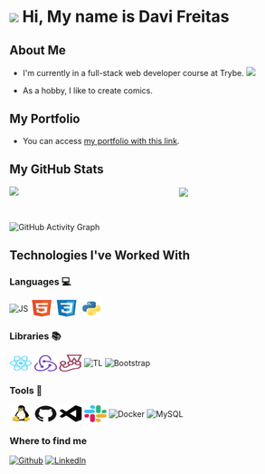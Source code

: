 <h1><img src="https://emojis.slackmojis.com/emojis/images/1531849430/4246/blob-sunglasses.gif?1531849430" width="30" />
  Hi, My name is Davi Freitas</h1>

## About Me
* I'm currently in a full-stack web developer course at Trybe. <img src="https://media.giphy.com/media/WUlplcMpOCEmTGBtBW/giphy.gif" width="30"> </em></p>
* As a hobby, I like to create comics.

## My Portfolio
* You can access [my portfolio with this link](https://datavinny.github.io/).

## My GitHub Stats
  <p align="left"><img align="left" src="https://github-readme-stats.vercel.app/api/top-langs?username=datavinny&show_icons=true&locale=en&layout=compact&theme=radical" width=300/></p>
  <p><img align="center" src="https://github-readme-streak-stats.herokuapp.com/?user=datavinny&theme=radical" /></p>
  <br />
  
![GitHub Activity Graph](https://activity-graph.herokuapp.com/graph?username=datavinny&bg_color=000000&color=4fff67&line=4fff67&point=ffffff&area=true&hide_border=true)

## Technologies I've Worked With
  <div style="display: inline_block"></div> 
  <h3>Languages 💻</h3>
  <div>
    <img align="center" alt="JS" height="30" width="40" src="https://icongr.am/devicon/python-original-wordmark.svg?size=148&color=currentColor">
    <img align="center" alt="HTML" height="30" width="40" src="https://raw.githubusercontent.com/devicons/devicon/master/icons/html5/html5-original.svg">
    <img align="center" alt="CSS" height="30" width="40" src="https://raw.githubusercontent.com/devicons/devicon/master/icons/css3/css3-original.svg">
    <img align="center" alt="Python" height="30" width="40" src="https://raw.githubusercontent.com/devicons/devicon/master/icons/python/python-original.svg">
  </div> 
  <h3>Libraries 📚</h3>
  <div>
    <img align="center" alt="React" height="30" width="40" src="https://raw.githubusercontent.com/devicons/devicon/master/icons/react/react-original.svg"> 
    <img align="center" alt="Redux" height="30" width="40" src="https://raw.githubusercontent.com/devicons/devicon/master/icons/redux/redux-original.svg"> 
    <img align="center" alt="Jest" height="30" width="40" src="https://raw.githubusercontent.com/devicons/devicon/master/icons/jest/jest-plain.svg">
    <img align="center" alt="TL" height="30" width="40" src="https://icongr.am/devicon/typescript-original.svg?size=148&color=currentColor">
    <img align="center" alt="Bootstrap" height="30" width="40" src="https://icongr.am/devicon/bootstrap-plain-wordmark.svg?size=148&color=ff0000"> 
  </div> 
  <h3>Tools 🔧</h3>
  <div>
    <img align="center" alt="Linux" height="30" width="40" src="https://raw.githubusercontent.com/devicons/devicon/master/icons/linux/linux-original.svg"> 
    <img align="center" alt="Github" height="30" width="40" src="https://raw.githubusercontent.com/devicons/devicon/master/icons/github/github-original.svg"> 
    <img align="center" alt="VScode" height="30" width="40" src="https://raw.githubusercontent.com/devicons/devicon/master/icons/vscode/vscode-plain.svg"> 
    <img align="center" alt="Slack" height="30" width="40" src="https://raw.githubusercontent.com/devicons/devicon/master/icons/slack/slack-original.svg"> 
    <img align="center" alt="Docker" height="30" width="40" src="https://icongr.am/devicon/docker-original-wordmark.svg?size=148&color=currentColor">
    <img align="center" alt="MySQL" height="30" width="40" src="https://icongr.am/devicon/mysql-original-wordmark.svg?size=148&color=currentColor">
  </div> 
 
<h3>Where to find me</h3>
<p>
  <a href="https://github.com/datavinny" target="_blank"><img alt="Github"
      src="https://img.shields.io/badge/GitHub-%2312100E.svg?&style=for-the-badge&logo=Github&logoColor=white" /></a>
  <a href="https://www.linkedin.com/in/davifreitass" target="_blank"><img alt="LinkedIn"
      src="https://img.shields.io/badge/linkedin-%230077B5.svg?&style=for-the-badge&logo=linkedin&logoColor=white" /></a>
</p>


